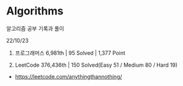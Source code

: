 # Algorithms

알고리즘 공부 기록과 풀이

22/10/23

1. 프로그래머스 6,981th | 95 Solved | 1,377 Point

2. LeetCode 376,436th | 150 Solved(Easy 51 / Medium 80 / Hard 19)
- https://leetcode.com/anythingthannothing/
